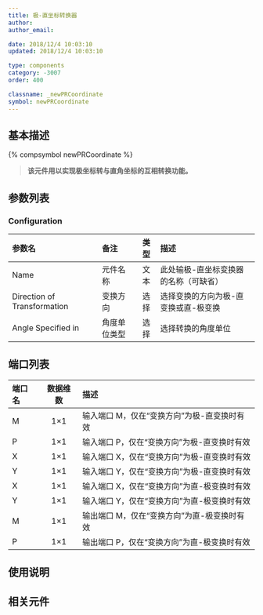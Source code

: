 ```yaml
---
title: 极-直坐标转换器
author:
author_email:

date: 2018/12/4 10:03:10
updated: 2018/12/4 10:03:10

type: components
category: -3007
order: 400

classname: _newPRCoordinate
symbol: newPRCoordinate
---
```


## 基本描述

{% compsymbol newPRCoordinate %}

> **该元件用以实现极坐标转与直角坐标的互相转换功能。**

## 参数列表

### Configuration

| 参数名                      | 备注         | 类型 | 描述                                  |
| :-------------------------- | :----------- | :--: | :------------------------------------ |
| Name                        | 元件名称     | 文本 | 此处输极-直坐标变换器的名称（可缺省） |
| Direction of Transformation | 变换方向     | 选择 | 选择变换的方向为极-直变换或直-极变换  |
| Angle Specified in          | 角度单位类型 | 选择 | 选择转换的角度单位                    |

## 端口列表

| 端口名 | 数据维数 | 描述                                        |
| :----- | :------: | :------------------------------------------ |
| M      |   1×1    | 输入端口 M，仅在“变换方向”为极-直变换时有效 |
| P      |   1×1    | 输入端口 P，仅在“变换方向”为极-直变换时有效 |
| X      |   1×1    | 输入端口 X，仅在“变换方向”为极-直变换时有效 |
| Y      |   1×1    | 输入端口 Y，仅在“变换方向”为极-直变换时有效 |
| X      |   1×1    | 输入端口 X，仅在“变换方向”为直-极变换时有效 |
| Y      |   1×1    | 输入端口 Y，仅在“变换方向”为直-极变换时有效 |
| M      |   1×1    | 输出端口 M，仅在“变换方向”为直-极变换时有效 |
| P      |   1×1    | 输出端口 P，仅在“变换方向”为直-极变换时有效 |

## 使用说明

## 相关元件
